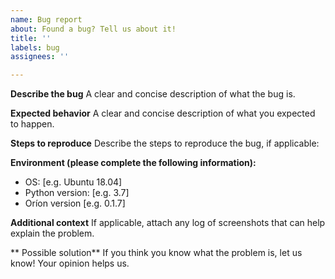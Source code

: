 ```yaml
---
name: Bug report
about: Found a bug? Tell us about it!
title: ''
labels: bug
assignees: ''

---
```


**Describe the bug**
A clear and concise description of what the bug is.

**Expected behavior**
A clear and concise description of what you expected to happen.

**Steps to reproduce**
Describe the steps to reproduce the bug, if applicable:

**Environment (please complete the following information):**
 - OS: [e.g. Ubuntu 18.04]
 - Python version: [e.g. 3.7]
 - Oríon version [e.g. 0.1.7]

**Additional context**
If applicable, attach any log of screenshots that can help explain the problem.

** Possible solution**
If you think you know what the problem is, let us know! Your opinion helps us.
